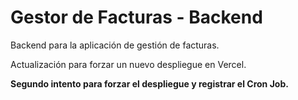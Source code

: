 # Gestor de Facturas - Backend

Backend para la aplicación de gestión de facturas.

Actualización para forzar un nuevo despliegue en Vercel.

**Segundo intento para forzar el despliegue y registrar el Cron Job.**